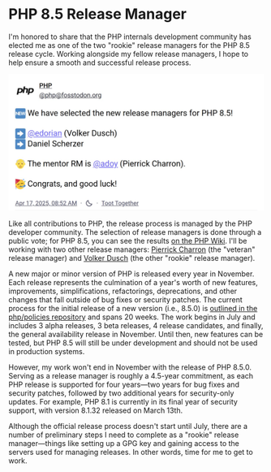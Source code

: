 # PHP 8.5 Release Manager

I'm honored to share that the PHP internals development community has elected
me as one of the two "rookie" release managers for the PHP 8.5 release cycle.
Working alongside my fellow release managers, I hope to help ensure a smooth and
successful release process.

[![Mastodon post from @php announcing release managers](/resources/2025.04.17-@php@fosstodon.org-114354104670541431.jpg)][toot]

Like all contributions to PHP, the release process is managed by the PHP
developer community. The selection of release managers is done through a public
vote; for PHP 8.5, you can see the results [on the PHP Wiki][todo85]. I'll be
working with two other release managers: [Pierrick Charron][adoy.net] (the
"veteran" release manager) and [Volker Dusch][@edorian] (the other "rookie"
release manager).

A new major or minor version of PHP is released every year in November. Each
release represents the culmination of a year's worth of new features,
improvements, simplifications, refactorings, deprecations, and other changes
that fall outside of bug fixes or security patches. The current process for the
initial release of a new version (i.e., 8.5.0) is
[outlined in the php/policies repository][release-process.rst] and spans 20
weeks. The work begins in July and includes 3 alpha releases, 3 beta releases,
4 release candidates, and finally, the general availability release in November.
Until then, new features can be tested, but PHP 8.5 will still be under
development and should not be used in production systems.

However, my work won't end in November with the release of PHP 8.5.0. Serving as
a release manager is roughly a 4.5-year commitment, as each PHP release is
supported for four years—two years for bug fixes and security patches, followed
by two additional years for security-only updates. For example, PHP 8.1 is
currently in its final year of security support, with version 8.1.32 released on
March 13th.

Although the official release process doesn't start until July, there are a
number of preliminary steps I need to complete as a "rookie" release
manager—things like setting up a GPG key and gaining access to the servers used
for managing releases. In other words, time for me to get to work.

[toot]: https://fosstodon.org/@php/114354104670541431
[release-process.rst]: https://github.com/php/policies/blob/b1262aad5ba2ab8e83c43170ad698662460f12f0/release-process.rst
[todo85]: https://wiki.php.net/todo/php85
[adoy.net]: https://www.adoy.net/
[@edorian]: https://phpc.social/@edorian
